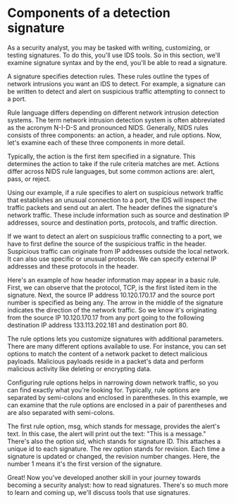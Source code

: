
# Components of a detection signature

As a security analyst, you may be tasked with writing, customizing, or testing signatures. To do this, you'll use IDS tools. So in this section, we'll examine signature syntax and by the end, you'll be able to read a signature.

A signature specifies detection rules. These rules outline the types of network intrusions you want an IDS to detect. For example, a signature can be written to detect and alert on suspicious traffic attempting to connect to a port.

Rule language differs depending on different network intrusion detection systems. The term network intrusion detection system is often abbreviated as the acronym N-I-D-S and pronounced NIDS. Generally, NIDS rules consists of three components: an action, a header, and rule options. Now, let's examine each of these three components in more detail.

Typically, the action is the first item specified in a signature. This determines the action to take if the rule criteria matches are met. Actions differ across NIDS rule languages, but some common actions are: alert, pass, or reject.

Using our example, if a rule specifies to alert on suspicious network traffic that establishes an unusual connection to a port, the IDS will inspect the traffic packets and send out an alert. The header defines the signature's network traffic. These include information such as source and destination IP addresses, source and destination ports, protocols, and traffic direction.

If we want to detect an alert on suspicious traffic connecting to a port, we have to first define the source of the suspicious traffic in the header. Suspicious traffic can originate from IP addresses outside the local network. It can also use specific or unusual protocols. We can specify external IP addresses and these protocols in the header.

Here's an example of how header information may appear in a basic rule. First, we can observe that the protocol, TCP, is the first listed item in the signature. Next, the source IP address 10.120.170.17 and the source port number is specified as being any. The arrow in the middle of the signature indicates the direction of the network traffic. So we know it's originating from the source IP 10.120.170.17 from any port going to the following destination IP address 133.113.202.181 and destination port 80.

The rule options lets you customize signatures with additional parameters. There are many different options available to use. For instance, you can set options to match the content of a network packet to detect malicious payloads. Malicious payloads reside in a packet's data and perform malicious activity like deleting or encrypting data.

Configuring rule options helps in narrowing down network traffic, so you can find exactly what you're looking for. Typically, rule options are separated by semi-colons and enclosed in parentheses. In this example, we can examine that the rule options are enclosed in a pair of parentheses and are also separated with semi-colons.

The first rule option, msg, which stands for message, provides the alert's text. In this case, the alert will print out the text: "This is a message." There's also the option sid, which stands for signature ID. This attaches a unique id to each signature. The rev option stands for revision. Each time a signature is updated or changed, the revision number changes. Here, the number 1 means it's the first version of the signature.

Great! Now you've developed another skill in your journey towards becoming a security analyst: how to read signatures. There's so much more to learn and coming up, we'll discuss tools that use signatures. 
